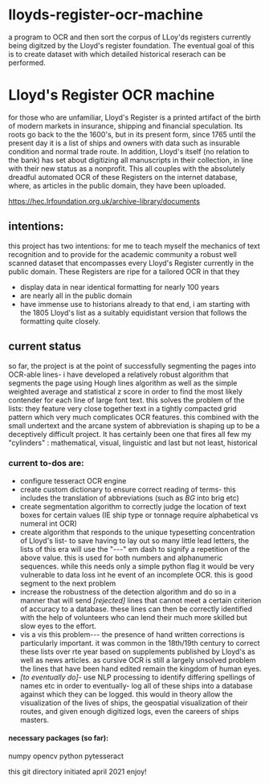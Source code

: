# lloyds-register-ocr-machine
a program to OCR and then sort the corpus of LLoy'ds registers currently being digitzed by the Lloyd's register foundation. The eventual goal of this is to create dataset with which detailed historical reserach can be performed. 

# Lloyd's Register OCR machine
for those who are unfamiliar, Lloyd's Register is a printed artifact of the birth of modern markets in insurance, shipping and financial speculation. Its roots go back to the the 1600's, but in its present form, since 1765 until the present day it is a list of ships and owners with data such as insurable condition and normal trade route. In addition, Lloyd's itself (no relation to the bank) has set about digitizing all manuscripts in their collection, in line with their new status as a nonprofit. This all couples with the absolutely dreadful automated OCR of these Registers on the internet database, where, as articles in the public domain, they have been uploaded. 

https://hec.lrfoundation.org.uk/archive-library/documents
## intentions: 
this project has two intentions: for me to teach myself the mechanics of text recognition and to provide for the academic community a robust well scanned dataset that encompasses every Lloyd's Register currently in the public domain. These Registers are ripe for a tailored OCR in that they 
* display data in near identical formatting for nearly 100 years
* are nearly all in the public domain
* have immense use to historians already
to that end, i am starting with the 1805 Lloyd's list as a suitably equidistant version that follows the formatting quite closely. 

##  current status 
so far, the project is at the point of successfully segmenting the pages into OCR-able lines- 
i have developed a relatively robust algorithm that segments the page using Hough lines algorithm as well as the simple weighted average and statistical z score in order to find the most likely contender for each line of large font text. 
this solves the problem of the lists: they feature very close together text in a tightly compacted grid pattern which very much complicates OCR features. this combined with the small undertext and the arcane system of abbreviation is shaping up to be a deceptively difficult project. It has certainly been one that fires all few my "cylinders" : mathematical, visual, linguistic and last but not least, historical 

### current to-dos are: 
* configure tesseract OCR engine 
* create custom dictionary to ensure correct reading of terms- this includes the translation of abbreviations (such as *BG* into brig etc)
* create segmentation algorithm to correctly judge the location of text boxes for certain values (IE ship type or tonnage require alphabetical vs numeral int OCR)
* create algorithm that responds to the unique typesetting concentration of Lloyd's list- to save having to lay out so many little lead letters, the lists of this era will use the "---" em dash to signify a repetition of the above value. this is used for both numbers and alphanumeric sequences. while this needs only a simple python flag it would be very vulnerable to data loss int he event of an incomplete OCR. this is good segment to the next problem
* increase the robustness of the detection algorithm and do so in a manner that will send *[rejected]* lines that cannot meet a certain criterion of accuracy to a database. these lines can then be correctly identified with the help of volunteers who can lend their much more skilled but slow eyes to the effort. 
* vis a vis this problem--- the presence of hand written corrections is particularly important. it was common in the 18th/19th century to correct these lists over rte year based on supplements published by Lloyd's as well as news articles. as cursive OCR is still a largely unsolved problem the lines that have been hand edited remain the kingdom of human eyes.
* *[to eventually do]*- use NLP processing to identify differing spellings of names etc in order to eventually-  log all of these ships into a database against which they can be logged. this would in theory allow the visualization of the lives of ships, the geospatial visualization of their routes, and given enough digitized logs, even the careers of ships masters. 

#### necessary packages (so far): 
numpy
opencv python
pytesseract

this git directory initiated april 2021
enjoy!
